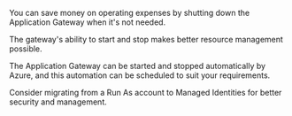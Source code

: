 You can save money on operating expenses by shutting down the Application Gateway when it's not needed.

The gateway's ability to start and stop makes better resource management possible.

The Application Gateway can be started and stopped automatically by Azure, and this automation can be scheduled to suit your requirements. 

Consider migrating from a Run As account to Managed Identities for better security and management. 
